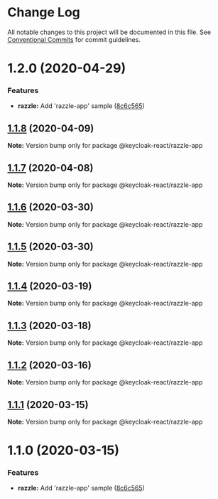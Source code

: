 # Change Log

All notable changes to this project will be documented in this file.
See [Conventional Commits](https://conventionalcommits.org) for commit guidelines.

# 1.2.0 (2020-04-29)


### Features

* **razzle:** Add 'razzle-app' sample ([8c6c565](https://github.com/Jeff-Tian/react-keycloak/commit/8c6c5654889c30d1e63efa05c7125a22e1297763))





## [1.1.8](https://github.com/panz3r/react-keycloak/compare/@keycloak-react/razzle-app@1.1.7...@keycloak-react/razzle-app@1.1.8) (2020-04-09)

**Note:** Version bump only for package @keycloak-react/razzle-app





## [1.1.7](https://github.com/panz3r/react-keycloak/compare/@keycloak-react/razzle-app@1.1.6...@keycloak-react/razzle-app@1.1.7) (2020-04-08)

**Note:** Version bump only for package @keycloak-react/razzle-app





## [1.1.6](https://github.com/panz3r/react-keycloak/compare/@keycloak-react/razzle-app@1.1.5...@keycloak-react/razzle-app@1.1.6) (2020-03-30)

**Note:** Version bump only for package @keycloak-react/razzle-app





## [1.1.5](https://github.com/panz3r/react-keycloak/compare/@keycloak-react/razzle-app@1.1.4...@keycloak-react/razzle-app@1.1.5) (2020-03-30)

**Note:** Version bump only for package @keycloak-react/razzle-app





## [1.1.4](https://github.com/panz3r/react-keycloak/compare/@keycloak-react/razzle-app@1.1.3...@keycloak-react/razzle-app@1.1.4) (2020-03-19)

**Note:** Version bump only for package @keycloak-react/razzle-app





## [1.1.3](https://github.com/panz3r/react-keycloak/compare/@keycloak-react/razzle-app@1.1.2...@keycloak-react/razzle-app@1.1.3) (2020-03-18)

**Note:** Version bump only for package @keycloak-react/razzle-app





## [1.1.2](https://github.com/panz3r/react-keycloak/compare/@keycloak-react/razzle-app@1.1.1...@keycloak-react/razzle-app@1.1.2) (2020-03-16)

**Note:** Version bump only for package @keycloak-react/razzle-app





## [1.1.1](https://github.com/panz3r/react-keycloak/compare/@keycloak-react/razzle-app@1.1.0...@keycloak-react/razzle-app@1.1.1) (2020-03-15)

**Note:** Version bump only for package @keycloak-react/razzle-app





# 1.1.0 (2020-03-15)


### Features

* **razzle:** Add 'razzle-app' sample ([8c6c565](https://github.com/panz3r/react-keycloak/commit/8c6c5654889c30d1e63efa05c7125a22e1297763))
